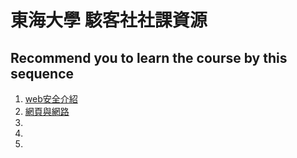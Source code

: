 # 東海大學 駭客社社課資源

## Recommend you to learn the course by this sequence
1. [web安全介紹](2021-THU-Hackers-club-web/Slides/web安全介紹.pdf)
2. [網頁與網路](2021-THU-Hackers-club-web/Slides/網頁與網路.pdf)
3.
4.
5.
